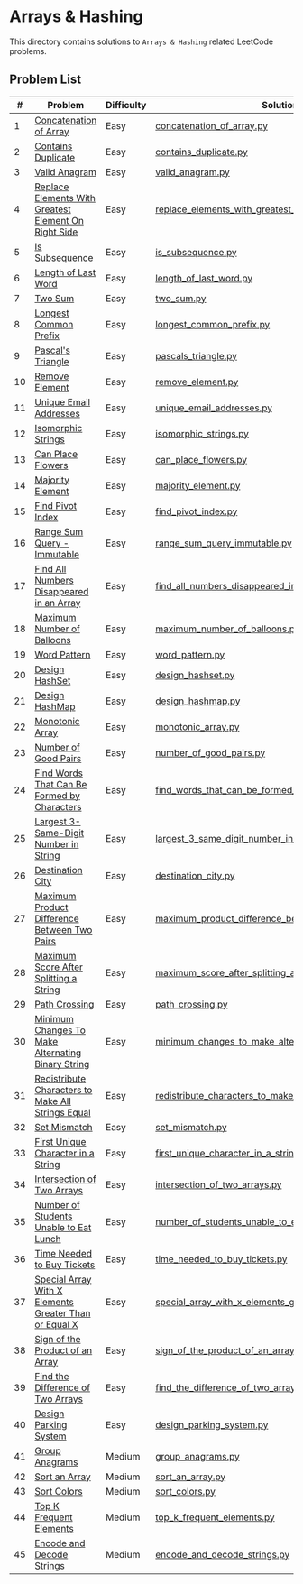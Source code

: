 # Arrays & Hashing

This directory contains solutions to `Arrays & Hashing` related LeetCode problems.

## Problem List

| # | Problem | Difficulty | Solution |
|---|---------|------------|----------|
| 1 | [Concatenation of Array](https://leetcode.com/problems/concatenation-of-array/) | Easy | [concatenation_of_array.py](./easy/concatenation_of_array.py) |
| 2 | [Contains Duplicate](https://leetcode.com/problems/contains-duplicate/) | Easy | [contains_duplicate.py](./easy/contains_duplicate.py) |
| 3 | [Valid Anagram](https://leetcode.com/problems/valid-anagram/) | Easy | [valid_anagram.py](./easy/valid_anagram.py) |
| 4 | [Replace Elements With Greatest Element On Right Side](https://leetcode.com/problems/replace-elements-with-greatest-element-on-right-side/) | Easy | [replace_elements_with_greatest_element_on_right_side.py](./easy/replace_elements_with_greatest_element_on_right_side.py) |
| 5 | [Is Subsequence](https://leetcode.com/problems/is-subsequence/) | Easy | [is_subsequence.py](./easy/is_subsequence.py) |
| 6 | [Length of Last Word](https://leetcode.com/problems/length-of-last-word/) | Easy | [length_of_last_word.py](./easy/length_of_last_word.py) |
| 7 | [Two Sum](https://leetcode.com/problems/two-sum/) | Easy | [two_sum.py](./easy/two_sum.py) |
| 8 | [Longest Common Prefix](https://leetcode.com/problems/longest-common-prefix/) | Easy | [longest_common_prefix.py](./easy/longest_common_prefix.py) |
| 9 | [Pascal's Triangle](https://leetcode.com/problems/pascals-triangle/) | Easy | [pascals_triangle.py](./easy/pascals_triangle.py) |
| 10 | [Remove Element](https://leetcode.com/problems/remove-element/) | Easy | [remove_element.py](./easy/remove_element.py) |
| 11 | [Unique Email Addresses](https://leetcode.com/problems/unique-email-addresses/) | Easy | [unique_email_addresses.py](./easy/unique_email_addresses.py) |
| 12 | [Isomorphic Strings](https://leetcode.com/problems/isomorphic-strings/) | Easy | [isomorphic_strings.py](./easy/isomorphic_strings.py) |
| 13 | [Can Place Flowers](https://leetcode.com/problems/can-place-flowers/) | Easy | [can_place_flowers.py](./easy/can_place_flowers.py) |
| 14 | [Majority Element](https://leetcode.com/problems/majority-element/) | Easy | [majority_element.py](./easy/majority_element.py) |
| 15 | [Find Pivot Index](https://leetcode.com/problems/find-pivot-index/) | Easy | [find_pivot_index.py](./easy/find_pivot_index.py) |
| 16 | [Range Sum Query - Immutable](https://leetcode.com/problems/range-sum-query-immutable/) | Easy | [range_sum_query_immutable.py](./easy/range_sum_query_immutable.py) |
| 17 | [Find All Numbers Disappeared in an Array](https://leetcode.com/problems/find-all-numbers-disappeared-in-an-array/) | Easy | [find_all_numbers_disappeared_in_an_array.py](./easy/find_all_numbers_disappeared_in_an_array.py) |
| 18 | [Maximum Number of Balloons](https://leetcode.com/problems/maximum-number-of-balloons/) | Easy | [maximum_number_of_balloons.py](./easy/maximum_number_of_balloons.py) |
| 19 | [Word Pattern](https://leetcode.com/problems/word-pattern/) | Easy | [word_pattern.py](./easy/word_pattern.py) |
| 20 | [Design HashSet](https://leetcode.com/problems/design-hashset/) | Easy | [design_hashset.py](./easy/design_hashset.py) |
| 21 | [Design HashMap](https://leetcode.com/problems/design-hashmap/) | Easy | [design_hashmap.py](./easy/design_hashmap.py) |
| 22 | [Monotonic Array](https://leetcode.com/problems/monotonic-array/) | Easy | [monotonic_array.py](./easy/monotonic_array.py) |
| 23 | [Number of Good Pairs](https://leetcode.com/problems/number-of-good-pairs/) | Easy | [number_of_good_pairs.py](./easy/number_of_good_pairs.py) |
| 24 | [Find Words That Can Be Formed by Characters](https://leetcode.com/problems/find-words-that-can-be-formed-by-characters/) | Easy | [find_words_that_can_be_formed_by_characters.py](./easy/find_words_that_can_be_formed_by_characters.py) |
| 25 | [Largest 3-Same-Digit Number in String](https://leetcode.com/problems/largest-3-same-digit-number-in-string/) | Easy | [largest_3_same_digit_number_in_string.py](./easy/largest_3_same_digit_number_in_string.py) |
| 26 | [Destination City](https://leetcode.com/problems/destination-city/) | Easy | [destination_city.py](./easy/destination_city.py) |
| 27 | [Maximum Product Difference Between Two Pairs](https://leetcode.com/problems/maximum-product-difference-between-two-pairs/) | Easy | [maximum_product_difference_between_two_pairs.py](./easy/maximum_product_difference_between_two_pairs.py) |
| 28 | [Maximum Score After Splitting a String](https://leetcode.com/problems/maximum-score-after-splitting-a-string/) | Easy | [maximum_score_after_splitting_a_string.py](./easy/maximum_score_after_splitting_a_string.py) |
| 29 | [Path Crossing](https://leetcode.com/problems/path-crossing/) | Easy | [path_crossing.py](./easy/path_crossing.py) |
| 30 | [Minimum Changes To Make Alternating Binary String](https://leetcode.com/problems/minimum-changes-to-make-alternating-binary-string/) | Easy | [minimum_changes_to_make_alternating_binary_string.py](./easy/minimum_changes_to_make_alternating_binary_string.py) |
| 31 | [Redistribute Characters to Make All Strings Equal](https://leetcode.com/problems/redistribute-characters-to-make-all-strings-equal/) | Easy | [redistribute_characters_to_make_all_strings_equal.py](./easy/redistribute_characters_to_make_all_strings_equal.py) |
| 32 | [Set Mismatch](https://leetcode.com/problems/set-mismatch/) | Easy | [set_mismatch.py](./easy/set_mismatch.py) |
| 33 | [First Unique Character in a String](https://leetcode.com/problems/first-unique-character-in-a-string/) | Easy | [first_unique_character_in_a_string.py](./easy/first_unique_character_in_a_string.py) |
| 34 | [Intersection of Two Arrays](https://leetcode.com/problems/intersection-of-two-arrays/) | Easy | [intersection_of_two_arrays.py](./easy/intersection_of_two_arrays.py) |
| 35 | [Number of Students Unable to Eat Lunch](https://leetcode.com/problems/number-of-students-unable-to-eat-lunch/) | Easy | [number_of_students_unable_to_eat_lunch.py](./easy/number_of_students_unable_to_eat_lunch.py) |
| 36 | [Time Needed to Buy Tickets](https://leetcode.com/problems/time-needed-to-buy-tickets/) | Easy | [time_needed_to_buy_tickets.py](./easy/time_needed_to_buy_tickets.py) |
| 37 | [Special Array With X Elements Greater Than or Equal X](https://leetcode.com/problems/special-array-with-x-elements-greater-than-or-equal-x/) | Easy | [special_array_with_x_elements_greater_than_or_equal_x.py](./easy/special_array_with_x_elements_greater_than_or_equal_x.py) |
| 38 | [Sign of the Product of an Array](https://leetcode.com/problems/sign-of-the-product-of-an-array/) | Easy | [sign_of_the_product_of_an_array.py](./easy/sign_of_the_product_of_an_array.py) |
| 39 | [Find the Difference of Two Arrays](https://leetcode.com/problems/find-the-difference-of-two-arrays/) | Easy | [find_the_difference_of_two_arrays.py](./easy/find_the_difference_of_two_arrays.py) |
| 40 | [Design Parking System](https://leetcode.com/problems/design-parking-system/) | Easy | [design_parking_system.py](./easy/design_parking_system.py) |
| 41 | [Group Anagrams](https://leetcode.com/problems/group-anagrams/) | Medium | [group_anagrams.py](./medium/group_anagrams.py) |
| 42 | [Sort an Array](https://leetcode.com/problems/sort-an-array/) | Medium | [sort_an_array.py](./medium/sort_an_array.py) |
| 43 | [Sort Colors](https://leetcode.com/problems/sort-colors/) | Medium | [sort_colors.py](./medium/sort_colors.py) |
| 44 | [Top K Frequent Elements](https://leetcode.com/problems/top-k-frequent-elements/) | Medium | [top_k_frequent_elements.py](./medium/top_k_frequent_elements.py) |
| 45 | [Encode and Decode Strings](https://leetcode.com/problems/encode-and-decode-strings/) | Medium | [encode_and_decode_strings.py](./medium/encode_and_decode_strings.py) |